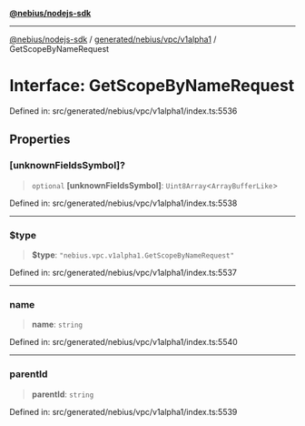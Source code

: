 [**@nebius/nodejs-sdk**](../../../../../README.md)

---

[@nebius/nodejs-sdk](../../../../../README.md) / [generated/nebius/vpc/v1alpha1](../README.md) / GetScopeByNameRequest

# Interface: GetScopeByNameRequest

Defined in: src/generated/nebius/vpc/v1alpha1/index.ts:5536

## Properties

### \[unknownFieldsSymbol\]?

> `optional` **\[unknownFieldsSymbol\]**: `Uint8Array`\<`ArrayBufferLike`\>

Defined in: src/generated/nebius/vpc/v1alpha1/index.ts:5538

---

### $type

> **$type**: `"nebius.vpc.v1alpha1.GetScopeByNameRequest"`

Defined in: src/generated/nebius/vpc/v1alpha1/index.ts:5537

---

### name

> **name**: `string`

Defined in: src/generated/nebius/vpc/v1alpha1/index.ts:5540

---

### parentId

> **parentId**: `string`

Defined in: src/generated/nebius/vpc/v1alpha1/index.ts:5539
